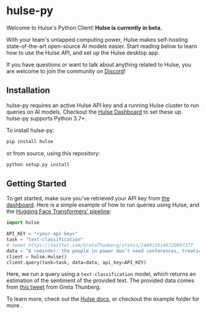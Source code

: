 # hulse-py
Welcome to Hulse's Python Client! **Hulse is currently in beta.**

With your team's untapped computing power, Hulse makes self-hosting state-of-the-art open-source AI models easier.
Start reading below to learn how to use the Hulse API, and set up the Hulse desktop app.

If you have questions or want to talk about anything related to Hulse, you are welcome to join the community on [Discord](https://discord.gg/uPf74RXSC2)!

## Installation
hulse-py requires an active Hulse API key and a running Hulse cluster to run queries on AI models. Checkout the [Hulse Dashboard](https://hulse-api.herokuapp.com/login) to set these up. hulse-py supports Python 3.7+.

To install hulse-py:
```bash
pip install hulse
```

or from source, using this repository:
```bash
python setup.py install
```

## Getting Started

To get started, make sure you've retrieved your API key from [the dashboard](https://hulse-api.herokuapp.com/login). Here is a simple example of how to run queries using Hulse, and the [Hugging Face Transformers' pipeline](https://github.com/huggingface/transformers):
```python
import hulse

API_KEY = "<your-api-key>"
task = "text-classification"
# tweet https://twitter.com/GretaThunberg/status/1460159146720997377
data = "A reminder: the people in power don’t need conferences, treaties or agreements to start taking real climate action. They can start today. When enough people come together then change will come and we can achieve almost anything. So instead of looking for hope - start creating it."
client = hulse.Hulse()
client.query(task=task, data=data, api_key=API_KEY)
```
Here, we run a query using a `text-classification` model, which returns an estimation of the sentiment of the provided text. The provided data comes from [this tweet](https://twitter.com/GretaThunberg/status/1460159146720997377) from Greta Thunberg.  


To learn more, check out the [Hulse docs](https://sacha-levy.gitbook.io/hulse/), or checkout the example folder for more .